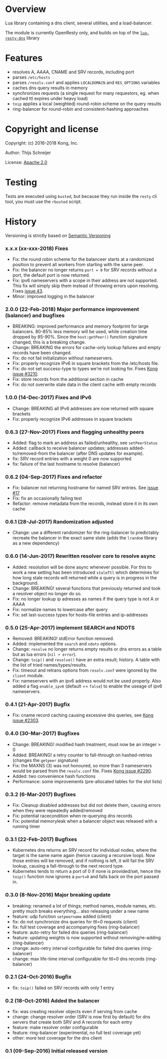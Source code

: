 Overview
========

Lua library containing a dns client, several utilities, and a load-balancer.

The module is currently OpenResty only, and builds on top of the
[`lua-resty-dns`](https://github.com/openresty/lua-resty-dns) library

Features
========

 - resolves A, AAAA, CNAME and SRV records, including port
 - parses `/etc/hosts`
 - parses `/resolv.conf` and applies `LOCALDOMAIN` and `RES_OPTIONS` variables
 - caches dns query results in memory
 - synchronizes requests (a single request for many requestors, eg. when cached ttl expires under heavy load)
 - `toip` applies a local (weighted) round-robin scheme on the query results
 - ring-balancer for round-robin and consistent-hashing approaches

Copyright and license
=====================

Copyright: (c) 2016-2018 Kong, Inc.

Author: Thijs Schreijer

License: [Apache 2.0](https://opensource.org/licenses/Apache-2.0)

Testing
=======

Tests are executed using `busted`, but because they run inside the `resty` cli tool, you must
use the `rbusted` script.

History
=======

Versioning is strictly based on [Semantic Versioning](https://semver.org/)

### x.x.x (xx-xxx-2018) Fixes

- Fix: the round robin scheme for the balanceer starts at a randomized position
  to prevent all workers from starting with the same peer.
- Fix: the balancer no longer returns `port = 0` for SRV records without a
  port, the default port is now returned.
- Fix: ipv6 nameservers with a scope in their address are not supported. This
  fix will simply skip them instead of throwing errors upon resolving. Fixes
  [issue 43](https://github.com/Kong/lua-resty-dns-client/issues/43).
- Minor: improved logging in the balancer

### 2.0.0 (22-Feb-2018) Major performance improvement (balancer) and bugfixes

- BREAKING: improved performance and memory footprint for large balancers.
  80-85% less memory will be used, while creation time dropped by 85-90%. Since
  the `host:getPeer()` function signature changed, this is a breaking change.
- Change: BREAKING the errors for cache-only lookup failures and empty records
  have been changed.
- Fix: do not fail initialization without nameservers.
- Fix: properly recognize IPv6 in square brackets from the /etc/hosts file.
- Fix: do not set success-type to types we're not looking for. Fixes
  [Kong issue #3210](https://github.com/Kong/kong/issues/3210).
- Fix: store records from the additional section in cache
- Fix: do not overwrite stale data in the client cache with empty records

### 1.0.0 (14-Dec-2017) Fixes and IPv6

- Change: BREAKING all IPv6 addresses are now returned with square brackets
- Fix: properly recognize IPv6 addresses in square brackets

### 0.6.3 (27-Nov-2017) Fixes and flagging unhealthy peers

- Added: flag to mark an address as failed/unhealthy, see `setPeerStatus`
- Added: callback to receive balancer updates; addresses added-to/removed-from
  the balancer (after DNS updates for example).
- fix: SRV record entries with a weight 0 are now supported
- fix: failure of the last hostname to resolve (balancer)

### 0.6.2 (04-Sep-2017) Fixes and refactor

- Fix: balancer not returning hostname for named SRV entries. See
  [issue #17](https://github.com/Kong/lua-resty-dns-client/issues/17)
- Fix: fix an occasionally failing test
- Refactor: remove metadata from the records, instead store it in its own cache

### 0.6.1 (28-Jul-2017) Randomization adjusted

- Change: use a different randomizer for the ring-balancer to predictably
  recreate the balancer in the exact same state (adds the `lrandom` library as
  a new dependency)

### 0.6.0 (14-Jun-2017) Rewritten resolver core to resolve async

- Added: resolution will be done async whenever possible. For this to work a new
  setting has been introduced `staleTtl` which determines for how long stale
  records will returned while a query is in progress in the background.
- Change: BREAKING! several functions that previously returned and took a
  resolver object no longer do so.
- Fix: no longer lookup ip adresses as names if the query type is not A or AAAA
- Fix: normalize names to lowercase after query
- Fix: set last-success types for hosts-file entries and ip-addresses

### 0.5.0 (25-Apr-2017) implement SEARCH and NDOTS

- Removed: BREAKING! stdError function removed.
- Added: implemented the `search` and `ndots` options.
- Change: `resolve` no longer returns empty results or dns errors as a table
  but as lua errors (`nil + error`).
- Change: `toip()` and `resolve()` have an extra result; history. A table with
  the list of tried names/types/results.
- Fix: timeout and retrans options from `resolv.conf` were ignored by the
  `client` module.
- Fix: nameservers with an ipv6 address would not be used properly. Also
  added a flag `enable_ipv6` (default == `false`) to enable the useage of
  ipv6 nameservers.

### 0.4.1 (21-Apr-2017) Bugfix

- Fix: cname record caching causing excessive dns queries,
  see [Kong issue #2303](https://github.com/Kong/kong/issues/2303).

### 0.4.0 (30-Mar-2017) Bugfixes

- Change: BREAKING! modified hash treatment, must now be an integer > 0
- Added: BREAKING! a retry counter to fall-through on hashed-retries (changes
  the `getpeer` signature)
- Fix: the MAXNS (3) was not honoured, so more than 3 nameservers would be parsed
  from the `resolv.conf` file. Fixes [Kong issue #2290](https://github.com/Kong/kong/issues/2290).
- Added: two convenience hash functions
- Performance: some improvements (pre-allocated tables for the slot lists)

### 0.3.2 (6-Mar-2017) Bugfixes

- Fix: Cleanup disabled addresses but did not delete them, causing errors when
  they were repeatedly added/removed
- Fix: potential racecondition when re-querying dns records
- Fix: potential memoryleak when a balancer object was released with a running timer

### 0.3.1 (22-Feb-2017) Bugfixes

- Kubernetes dns returns an SRV record for individual nodes, where the target
  is the same name again (hence causing a recursive loop). Now those entries
  will be removed, and if nothing is left, it will fail the SRV lookup, causing
  a fall-through to the next record type.
- Kubernetes tends to return a port of 0 if none is provided/set, hence the
  `toip()` function now ignores a `port=0` and falls back on the port passed
  in.

### 0.3.0 (8-Nov-2016) Major breaking update

- breaking: renamed a lot of things; method names, module names, etc. pretty
  much breaks everything... also releasing under a new name
- feature: udp function `setpeername` added (client)
- fix: do not synchronize dns queries for ttl=0 requests (client)
- fix: full test coverage and accompanying fixes (ring-balancer)
- feature: auto-retry for failed dns queries (ring-balancer)
- feature: updating weights is now supported without removing/re-adding (ring-balancer)
- change: auto-retry interval configurable for failed dns queries (ring-balancer)
- change: max life-time interval configurable for ttl=0 dns records (ring-balancer)

### 0.2.1 (24-Oct-2016) Bugfix

- fix: `toip()` failed on SRV records with only 1 entry

### 0.2 (18-Oct-2016) Added the balancer

- fix: was creating resolver objects even if serving from cache
- change: change resolver order (SRV is now first by default) for dns servers that create both SRV and A records for each entry
- feature: make resolver order configurable
- feature: ring-balancer (experimental, no full test coverage yet)
- other: more test coverage for the dns client

### 0.1 (09-Sep-2016) Initial released version

